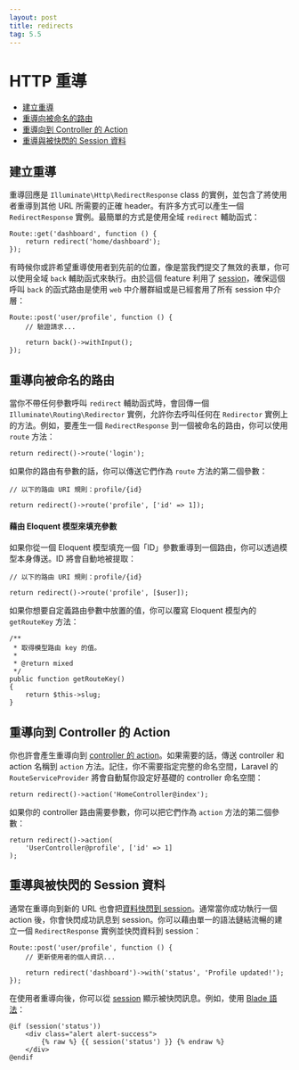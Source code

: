 ```yaml
---
layout: post
title: redirects
tag: 5.5
---
```

# HTTP 重導

- [建立重導](#creating-redirects)
- [重導向被命名的路由](#redirecting-named-routes)
- [重導向到 Controller 的 Action](#redirecting-controller-actions)
- [重導與被快閃的 Session 資料](#redirecting-with-flashed-session-data)

<a name="creating-redirects"></a>
## 建立重導

重導回應是 `Illuminate\Http\RedirectResponse` class 的實例，並包含了將使用者重導到其他 URL 所需要的正確 header。有許多方式可以產生一個 `RedirectResponse` 實例。最簡單的方式是使用全域 `redirect` 輔助函式：

    Route::get('dashboard', function () {
        return redirect('home/dashboard');
    });

有時候你或許希望重導使用者到先前的位置，像是當我們提交了無效的表單，你可以使用全域 `back` 輔助函式來執行。由於這個 feature 利用了 [session](/laravel_tw/docs/5.5/session)，確保這個呼叫 `back` 的函式路由是使用 `web` 中介層群組或是已經套用了所有 session 中介層：

    Route::post('user/profile', function () {
        // 驗證請求...

        return back()->withInput();
    });

<a name="redirecting-named-routes"></a>
## 重導向被命名的路由

當你不帶任何參數呼叫 `redirect` 輔助函式時，會回傳一個 `Illuminate\Routing\Redirector` 實例，允許你去呼叫任何在 `Redirector` 實例上的方法。例如，要產生一個 `RedirectResponse` 到一個被命名的路由，你可以使用 `route` 方法：

    return redirect()->route('login');

如果你的路由有參數的話，你可以傳送它們作為 `route` 方法的第二個參數：

    // 以下的路由 URI 規則：profile/{id}

    return redirect()->route('profile', ['id' => 1]);

#### 藉由 Eloquent 模型來填充參數

如果你從一個 Eloquent 模型填充一個「ID」參數重導到一個路由，你可以透過模型本身傳送。ID 將會自動地被提取：

    // 以下的路由 URI 規則：profile/{id}

    return redirect()->route('profile', [$user]);

如果你想要自定義路由參數中放置的值，你可以覆寫 Eloquent 模型內的 `getRouteKey` 方法：

    /**
     * 取得模型路由 key 的值。
     *
     * @return mixed
     */
    public function getRouteKey()
    {
        return $this->slug;
    }

<a name="redirecting-controller-actions"></a>
## 重導向到 Controller 的 Action

你也許會產生重導向到 [controller 的 action](/laravel_tw/docs/5.5/controllers)。如果需要的話，傳送 controller 和 action 名稱到 `action` 方法。記住，你不需要指定完整的命名空間，Laravel 的 `RouteServiceProvider` 將會自動幫你設定好基礎的 controller 命名空間：

    return redirect()->action('HomeController@index');

如果你的 controller 路由需要參數，你可以把它們作為 `action` 方法的第二個參數：

    return redirect()->action(
        'UserController@profile', ['id' => 1]
    );

<a name="redirecting-with-flashed-session-data"></a>
## 重導與被快閃的 Session 資料

通常在重導向到新的 URL 也會把[資料快閃到 session](/laravel_tw/docs/5.5/session#flash-data)。通常當你成功執行一個 action 後，你會快閃成功訊息到 session。你可以藉由單一的語法鏈結流暢的建立一個 `RedirectResponse` 實例並快閃資料到 session：

    Route::post('user/profile', function () {
        // 更新使用者的個人資訊...

        return redirect('dashboard')->with('status', 'Profile updated!');
    });

在使用者重導向後，你可以從 [session](/laravel_tw/docs/5.5/session) 顯示被快閃訊息。例如，使用 [Blade 語法](/laravel_tw/docs/5.5/blade)：

    @if (session('status'))
        <div class="alert alert-success">
            {% raw %} {{ session('status') }} {% endraw %}
        </div>
    @endif
